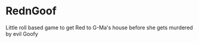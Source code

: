 # RednGoof
Little roll based game to get Red to G-Ma's house before she gets murdered by evil Goofy
